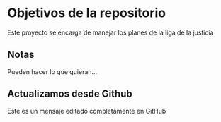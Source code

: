 # Objetivos de la repositorio

Este proyecto se encarga de manejar los planes de la liga de la justicia


## Notas
Pueden hacer lo que quieran...

## Actualizamos desde Github 
Este es un mensaje editado completamente en GitHub
